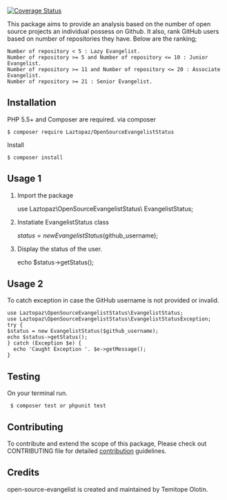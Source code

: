 
[![Coverage Status](https://coveralls.io/repos/github/andela-tolotin/open-source-evangelist/badge.svg?branch=evangelist)](https://coveralls.io/github/andela-tolotin/open-source-evangelist?branch=evangelist)

This package aims to provide an analysis based on the number of open source projects an individual possess on Github. It also, rank GitHub users based on number of repositories they have. Below are the ranking;

    Number of repository < 5 : Lazy Evangelist.
    Number of repository >= 5 and Number of repository <= 10 : Junior Evangelist.
    Number of repository >= 11 and Number of repository <= 20 : Associate Evangelist.
    Number of repository >= 21 : Senior Evangelist.

**Installation**
-
PHP 5.5+ and Composer are required.
via composer

    $ composer require Laztopaz/OpenSourceEvangelistStatus

Install

    $ composer install 

**Usage 1**
-
1. Import the package

    use Laztopaz\OpenSourceEvangelistStatus\ EvangelistStatus;
2. Instatiate EvangelistStatus class

    $status = new EvangelistStatus($github_username);
3. Display the status of the user.
   

    echo $status->getStatus();

**Usage 2**
-
To catch exception in case the GitHub username is not provided or invalid.

 

    use Laztopaz\OpenSourceEvangelistStatus\EvangelistStatus;
    use Laztopaz\OpenSourceEvangelistStatus\EvangelistStatusException;
    try {
    $status = new EvangelistStatus($github_username);
    echo $status->getStatus();
    } catch (Exception $e) {
      echo 'Caught Exception '. $e->getMessage();
    }
   

**Testing**
-

On your terminal run.
   

     $ composer test or phpunit test
**Contributing**
-
To contribute and extend the scope of this package, Please check out CONTRIBUTING file for detailed [contribution](https://github.com/andela-tolotin/open-source-evangelist/blob/evangelist/contribution.md) guidelines.

**Credits**
-
open-source-evangelist is created and maintained by Temitope Olotin.